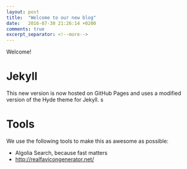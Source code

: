 ```yaml
---
layout: post
title:  "Welcome to our new blog"
date:   2016-07-30 21:26:14 +0200
comments: true
excerpt_separator: <!--more-->
---
```


Welcome!
<!--more-->

# Jekyll
This new version is now hosted on GitHub Pages and uses a modified version of the Hyde theme for Jekyll. s

# Tools
We use the following tools to make this as awesome as possible:
* Algolia Search, because fast matters 
* http://realfavicongenerator.net/